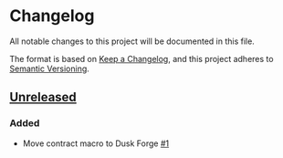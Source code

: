 # Changelog

All notable changes to this project will be documented in this file.

The format is based on [Keep a Changelog](https://keepachangelog.com/en/1.0.0/),
and this project adheres to
[Semantic Versioning](https://semver.org/spec/v2.0.0.html).

<!-- ## [0.1.0] - 2025-01-31 -->

## [Unreleased]

### Added

- Move contract macro to Dusk Forge [#1]

<!-- ISSUES -->

[#1]: https://github.com/HDauven/dusk-forge/issues/1

<!-- VERSIONS -->

[Unreleased]: https://github.com/HDauven/dusk-forge/compare/dusk-forge/v0.1.0...HEAD
[0.1.0]: https://github.com/HDauven/dusk-forge/releases/tag/v0.1.0
